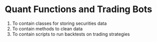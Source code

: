 # Quant Functions and Trading Bots

1. To contain classes for storing securities data
2. To contain methods to clean data
3. To contain scripts to run backtests on trading strategies
